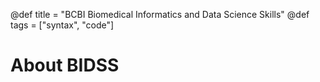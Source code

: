 @def title = "BCBI Biomedical Informatics and Data Science Skills"
@def tags = ["syntax", "code"]

# About BIDSS